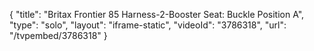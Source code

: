 {
    "title": "Britax Frontier 85 Harness-2-Booster Seat: Buckle Position A",
    "type": "solo",
    "layout": "iframe-static",
    "videoId": "3786318",
    "url": "\/tvpembed\/3786318"
}